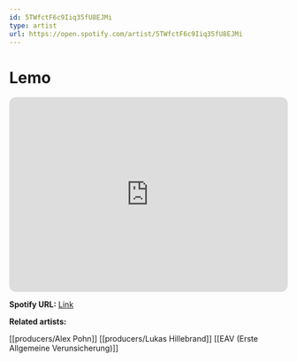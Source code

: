 ```yaml
---
id: 5TWfctF6c9Iiq35fU8EJMi
type: artist
url: https://open.spotify.com/artist/5TWfctF6c9Iiq35fU8EJMi
---
```

# Lemo

<iframe style="border-radius:12px" src="https://open.spotify.com/embed/artist/5TWfctF6c9Iiq35fU8EJMi" width="100%" height="352" frameBorder="0" allowfullscreen="" allow="autoplay; clipboard-write; encrypted-media; fullscreen; picture-in-picture" loading="lazy"></iframe>

**Spotify URL:** [Link](https://open.spotify.com/artist/5TWfctF6c9Iiq35fU8EJMi)

**Related artists:**

[[producers/Alex Pohn]]
[[producers/Lukas Hillebrand]]
[[EAV (Erste Allgemeine Verunsicherung)]]
